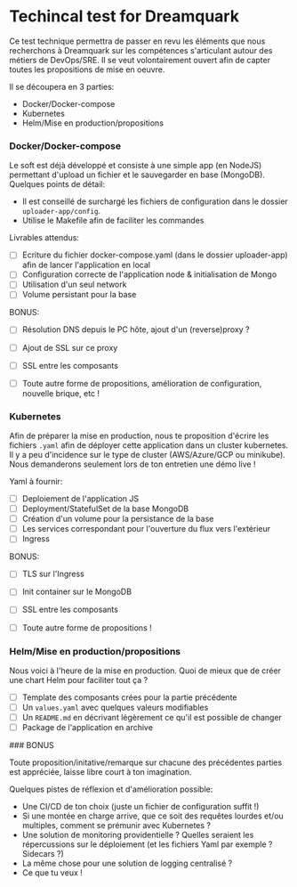 # Techincal test for Dreamquark

Ce test technique permettra de passer en revu les éléments que nous recherchons à Dreamquark sur les compétences s'articulant autour des métiers de DevOps/SRE. Il se veut volontairement ouvert afin de capter toutes les propositions de mise en oeuvre.

Il se découpera en 3 parties:
 - Docker/Docker-compose
 - Kubernetes
 - Helm/Mise en production/propositions


### Docker/Docker-compose

Le soft est déjà développé et consiste à une simple app (en NodeJS) permettant d'upload un fichier et le sauvegarder en base (MongoDB).
Quelques points de détail: 
 - Il est conseillé de surchargé les fichiers de configuration dans le dossier `uploader-app/config`.
 - Utilise le Makefile afin de faciliter les commandes

Livrables attendus:
  - [ ] Ecriture du fichier docker-compose.yaml (dans le dossier uploader-app) afin de lancer l'application en local
  - [ ] Configuration correcte de l'application node & initialisation de Mongo
  - [ ] Utilisation d'un seul network
  - [ ] Volume persistant pour la base
  
BONUS:
  - [ ] Résolution DNS depuis le PC hôte, ajout d'un (reverse)proxy ?
  - [ ] Ajout de SSL sur ce proxy
  - [ ] SSL entre les composants 
  - [ ] Toute autre forme de propositions, amélioration de configuration, nouvelle brique, etc !


### Kubernetes

Afin de préparer la mise en production, nous te proposition d'écrire les fichiers `.yaml` afin de déployer cette application dans un cluster kubernetes. Il y a peu d'incidence sur le type de cluster (AWS/Azure/GCP ou minikube). Nous demanderons seulement lors de ton entretien une démo live !

Yaml à fournir:
  - [ ] Deploiement de l'application JS
  - [ ] Deployment/StatefulSet de la base MongoDB
  - [ ] Création d'un volume pour la persistance de la base
  - [ ] Les services correspondant pour l'ouverture du flux vers l'extérieur
  - [ ] Ingress

BONUS:
  - [ ] TLS sur l'Ingress
  - [ ] Init container sur le MongoDB
  - [ ] SSL entre les composants
  - [ ] Toute autre forme de propositions !


### Helm/Mise en production/propositions

Nous voici à l'heure de la mise en production. Quoi de mieux que de créer une chart Helm pour faciliter tout ça ?

  - [ ] Template des composants crées pour la partie précédente
  - [ ] Un `values.yaml` avec quelques valeurs modifiables
  - [ ] Un `README.md` en décrivant légèrement ce qu'il est possible de changer
  - [ ] Package de l'application en archive

### BONUS

Toute proposition/initative/remarque sur chacune des précédentes parties est appréciée, laisse libre court à ton imagination.

Quelques pistes de réflexion et d'amélioration possible:
  - Une CI/CD de ton choix (juste un fichier de configuration suffit !)
  - Si une montée en charge arrive, que ce soit des requêtes lourdes et/ou multiples, comment se prémunir avec Kubernetes ?
  - Une solution de monitoring providentielle ? Quelles seraient les répercussions sur le déploiement (et les fichiers Yaml par exemple ? Sidecars ?)
  - La même chose pour une solution de logging centralisé ?
  - Ce que tu veux !
